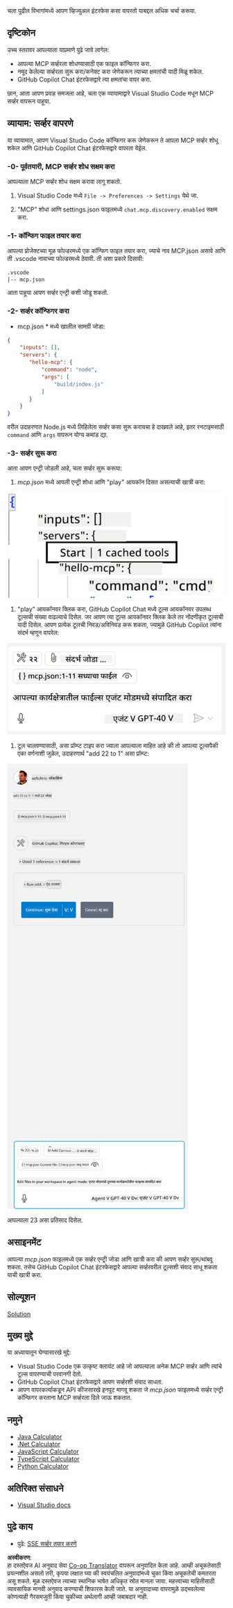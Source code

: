 <!--
CO_OP_TRANSLATOR_METADATA:
{
  "original_hash": "54e9ffc5dba01afcb8880a9949fd1881",
  "translation_date": "2025-07-04T16:37:13+00:00",
  "source_file": "03-GettingStarted/04-vscode/README.md",
  "language_code": "mr"
}
-->
चला पुढील विभागांमध्ये आपण व्हिज्युअल इंटरफेस कसा वापरतो याबद्दल अधिक चर्चा करूया.

## दृष्टिकोन

उच्च स्तरावर आपल्याला याप्रमाणे पुढे जावे लागेल:

- आपल्या MCP सर्व्हरला शोधण्यासाठी एक फाइल कॉन्फिगर करा.
- नमूद केलेल्या सर्व्हरला सुरू करा/कनेक्ट करा जेणेकरून त्याच्या क्षमतांची यादी मिळू शकेल.
- GitHub Copilot Chat इंटरफेसद्वारे त्या क्षमतांचा वापर करा.

छान, आता आपण प्रवाह समजला आहे, चला एक व्यायामाद्वारे Visual Studio Code मधून MCP सर्व्हर वापरून पाहूया.

## व्यायाम: सर्व्हर वापरणे

या व्यायामात, आपण Visual Studio Code कॉन्फिगर करू जेणेकरून ते आपला MCP सर्व्हर शोधू शकेल आणि GitHub Copilot Chat इंटरफेसद्वारे वापरता येईल.

### -0- पूर्वतयारी, MCP सर्व्हर शोध सक्षम करा

आपल्याला MCP सर्व्हर शोध सक्षम करावा लागू शकतो.

1. Visual Studio Code मध्ये `File -> Preferences -> Settings` येथे जा.

1. "MCP" शोधा आणि settings.json फाइलमध्ये `chat.mcp.discovery.enabled` सक्षम करा.

### -1- कॉन्फिग फाइल तयार करा

आपल्या प्रोजेक्टच्या मूळ फोल्डरमध्ये एक कॉन्फिग फाइल तयार करा, ज्याचे नाव MCP.json असावे आणि ती .vscode नावाच्या फोल्डरमध्ये ठेवावी. ती अशा प्रकारे दिसावी:

```text
.vscode
|-- mcp.json
```

आता पाहूया आपण सर्व्हर एन्ट्री कशी जोडू शकतो.

### -2- सर्व्हर कॉन्फिगर करा

* mcp.json * मध्ये खालील सामग्री जोडा:

```json
{
    "inputs": [],
    "servers": {
       "hello-mcp": {
           "command": "node",
           "args": [
               "build/index.js"
           ]
       }
    }
}
```

वरील उदाहरणात Node.js मध्ये लिहिलेला सर्व्हर कसा सुरू करायचा हे दाखवले आहे, इतर रनटाइमसाठी `command` आणि `args` वापरून योग्य कमांड द्या.

### -3- सर्व्हर सुरू करा

आता आपण एन्ट्री जोडली आहे, चला सर्व्हर सुरू करूया:

1. *mcp.json* मध्ये आपली एन्ट्री शोधा आणि "play" आयकॉन दिसत असल्याची खात्री करा:

  ![Visual Studio Code मध्ये सर्व्हर सुरू करणे](../../../../translated_images/vscode-start-server.8e3c986612e3555de47e5b1e37b2f3020457eeb6a206568570fd74a17e3796ad.mr.png)  

1. "play" आयकॉनवर क्लिक करा, GitHub Copilot Chat मध्ये टूल्स आयकॉनवर उपलब्ध टूल्सची संख्या वाढल्याचे दिसेल. जर आपण त्या टूल्स आयकॉनवर क्लिक केले तर नोंदणीकृत टूल्सची यादी दिसेल. आपण प्रत्येक टूलची निवड/अविनिवड करू शकता, ज्यामुळे GitHub Copilot त्यांना संदर्भ म्हणून वापरेल:

  ![Visual Studio Code मध्ये टूल्स](../../../../translated_images/vscode-tool.0b3bbea2fb7d8c26ddf573cad15ef654e55302a323267d8ee6bd742fe7df7fed.mr.png)

1. टूल चालवण्यासाठी, असा प्रॉम्प्ट टाइप करा ज्याला आपल्याला माहित आहे की तो आपल्या टूल्सपैकी एका वर्णनाशी जुळेल, उदाहरणार्थ "add 22 to 1" असा प्रॉम्प्ट:

  ![GitHub Copilot मधून टूल चालवणे](../../../../translated_images/vscode-agent.d5a0e0b897331060518fe3f13907677ef52b879db98c64d68a38338608f3751e.mr.png)

  आपल्याला 23 असा प्रतिसाद दिसेल.

## असाइनमेंट

आपल्या *mcp.json* फाइलमध्ये एक सर्व्हर एन्ट्री जोडा आणि खात्री करा की आपण सर्व्हर सुरू/थांबवू शकता. तसेच GitHub Copilot Chat इंटरफेसद्वारे आपल्या सर्व्हरवरील टूल्सशी संवाद साधू शकता याची खात्री करा.

## सोल्यूशन

[Solution](./solution/README.md)

## मुख्य मुद्दे

या अध्यायातून घेण्यासारखे मुद्दे:

- Visual Studio Code एक उत्कृष्ट क्लायंट आहे जो आपल्याला अनेक MCP सर्व्हर आणि त्यांचे टूल्स वापरण्याची परवानगी देतो.
- GitHub Copilot Chat इंटरफेसद्वारे आपण सर्व्हरशी संवाद साधता.
- आपण वापरकर्त्याकडून API कीजसारखे इनपुट मागवू शकता जे *mcp.json* फाइलमध्ये सर्व्हर एन्ट्री कॉन्फिगर करताना MCP सर्व्हरला दिले जाऊ शकतात.

## नमुने

- [Java Calculator](../samples/java/calculator/README.md)
- [.Net Calculator](../../../../03-GettingStarted/samples/csharp)
- [JavaScript Calculator](../samples/javascript/README.md)
- [TypeScript Calculator](../samples/typescript/README.md)
- [Python Calculator](../../../../03-GettingStarted/samples/python)

## अतिरिक्त संसाधने

- [Visual Studio docs](https://code.visualstudio.com/docs/copilot/chat/mcp-servers)

## पुढे काय

- पुढे: [SSE सर्व्हर तयार करणे](../05-sse-server/README.md)

**अस्वीकरण**:  
हा दस्तऐवज AI अनुवाद सेवा [Co-op Translator](https://github.com/Azure/co-op-translator) वापरून अनुवादित केला आहे. आम्ही अचूकतेसाठी प्रयत्नशील असलो तरी, कृपया लक्षात घ्या की स्वयंचलित अनुवादांमध्ये चुका किंवा अचूकतेची कमतरता असू शकते. मूळ दस्तऐवज त्याच्या स्थानिक भाषेत अधिकृत स्रोत मानला जावा. महत्त्वाच्या माहितीसाठी व्यावसायिक मानवी अनुवाद करण्याची शिफारस केली जाते. या अनुवादाच्या वापरामुळे उद्भवलेल्या कोणत्याही गैरसमजुती किंवा चुकीच्या अर्थलागी आम्ही जबाबदार नाही.